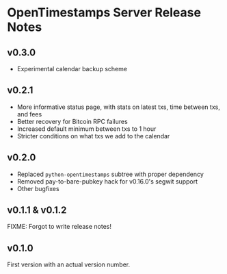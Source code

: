 # OpenTimestamps Server Release Notes

## v0.3.0

* Experimental calendar backup scheme

## v0.2.1

* More informative status page, with stats on latest txs, time between txs, and
  fees
* Better recovery for Bitcoin RPC failures
* Increased default minimum between txs to 1 hour
* Stricter conditions on what txs we add to the calendar

## v0.2.0

* Replaced `python-opentimestamps` subtree with proper dependency
* Removed pay-to-bare-pubkey hack for v0.16.0's segwit support
* Other bugfixes

## v0.1.1 & v0.1.2

FIXME: Forgot to write release notes!


## v0.1.0

First version with an actual version number.
